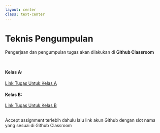 ```yaml
---
layout: center
class: text-center
---
```


# Teknis Pengumpulan
Pengerjaan dan pengumpulan tugas akan dilakukan di **Github Classroom**

<div grid="~ cols-2 gap-2" style="margin-top: 48px">
  <div>

  #### Kelas A:
  [Link Tugas Untuk Kelas A](https://classroom.github.com/a/hmGziw6V)

  </div>
  <div>

  #### Kelas B:
  [Link Tugas Untuk Kelas B](https://classroom.github.com/a/G3i2HrsB)
  
  </div>
</div>

<br>
Accept assignment terlebih dahulu lalu link akun Github dengan slot nama yang sesuai di Github Classroom
